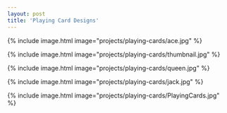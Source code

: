 ```yaml
---
layout: post
title: 'Playing Card Designs'
---
```


{% include image.html image="projects/playing-cards/ace.jpg" %}

{% include image.html image="projects/playing-cards/thumbnail.jpg" %}

{% include image.html image="projects/playing-cards/queen.jpg" %}

{% include image.html image="projects/playing-cards/jack.jpg" %}

{% include image.html image="projects/playing-cards/PlayingCards.jpg" %}